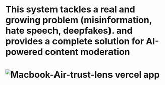 # This system tackles a real and growing problem (misinformation, hate speech, deepfakes). and provides a complete solution for AI-powered content moderation

# ![Macbook-Air-trust-lens vercel app](https://github.com/user-attachments/assets/fa487091-1ff3-461c-a573-0f7510b4e52c)
